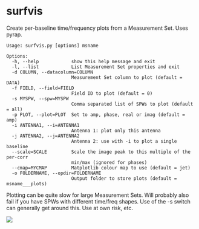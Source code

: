 # surfvis
Create per-baseline time/frequency plots from a Measurement Set. Uses pyrap.

```
Usage: surfvis.py [options] msname

Options:
  -h, --help            show this help message and exit
  -l, --list            List Measurement Set properties and exit
  -d COLUMN, --datacolumn=COLUMN
                        Measurement Set column to plot (default = DATA)
  -f FIELD, --field=FIELD
                        Field ID to plot (default = 0)
  -s MYSPW, --spw=MYSPW
                        Comma separated list of SPWs to plot (default = all)
  -p PLOT, --plot=PLOT  Set to amp, phase, real or imag (default = amp)
  -i ANTENNA1, --i=ANTENNA1
                        Antenna 1: plot only this antenna
  -j ANTENNA2, --j=ANTENNA2
                        Antenna 2: use with -i to plot a single baseline
  --scale=SCALE         Scale the image peak to this multiple of the per-corr
                        min/max (ignored for phases)
  --cmap=MYCMAP         Matplotlib colour map to use (default = jet)
  -o FOLDERNAME, --opdir=FOLDERNAME
                        Output folder to store plots (default = msname___plots)
```

Plotting can be quite slow for large Measurement Sets. Will probably also fail if you have SPWs with different time/freq shapes. Use of the -s switch can generally get around this. Use at own risk, etc.

![](http://i.imgur.com/wHeA9JT.jpg)
